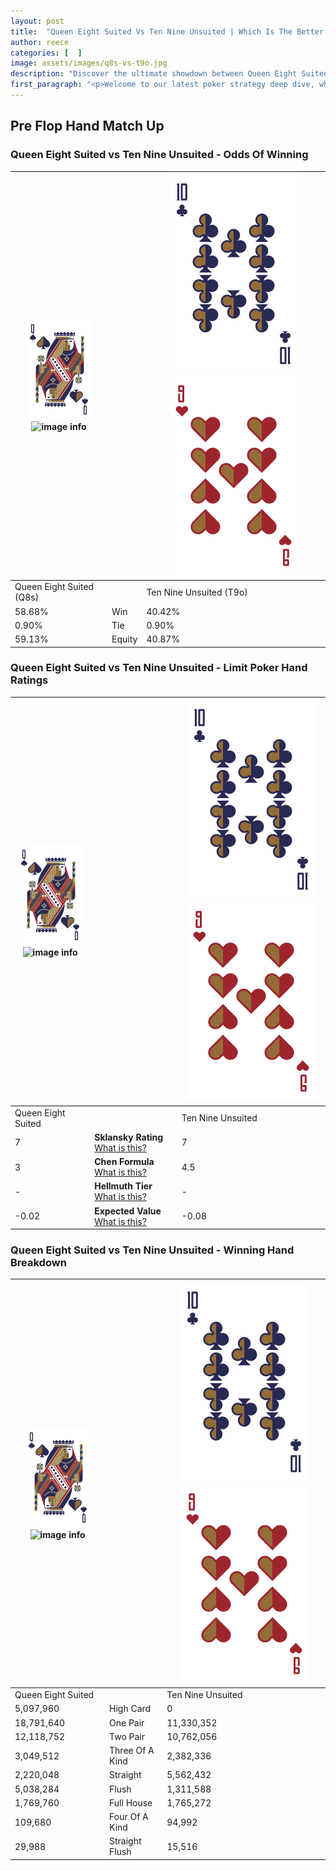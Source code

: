 ```yaml
---
layout: post
title:  "Queen Eight Suited Vs Ten Nine Unsuited | Which Is The Better Hand In Poker? A Complete Guide"
author: reece
categories: [  ]
image: assets/images/q8s-vs-t9o.jpg
description: "Discover the ultimate showdown between Queen Eight Suited and Ten Nine Unsuited in poker! Uncover the odds, strategies, and scenarios where one hand triumphs over the other. Get ready to up your poker game with this thrilling analysis."
first_paragraph: "<p>Welcome to our latest poker strategy deep dive, where we're pitting two distinct hands against each other in a high-stakes showdown: Queen Eight Suited vs Ten Nine Unsuited.</p><p>In the dynamic world of poker, every decision counts, and knowing which hand holds the upper hand is key to your success at the table.</p><p>In this article, we'll dissect these two hands, explore the scenarios where one dominates the other, and equip you with the knowledge to make strategic choices that can tip the odds in your favor.</p><p>Get ready to unravel the intriguing dynamics of these poker hands and elevate your game to new heights.</p>"
---
```




[comment]: # (sp0)

## Pre Flop Hand Match Up

<div class="table hand-ratings" markdown="1"> 



### Queen Eight Suited vs Ten Nine Unsuited - Odds Of Winning


    
| ![image info](assets/images/hand1/Q.png) ![image info](assets/images/hand1/8s.png) |  | ![image info](assets/images/hand2/T.png) ![image info](assets/images/hand2/9o.png) |
| -------- | -------- | -------- |
| Queen Eight Suited (Q8s) |  | Ten Nine Unsuited (T9o) |
| 58.68% | Win | 40.42% |
| 0.90% | Tie | 0.90% |
| 59.13% | Equity | 40.87% |




[comment]: # (sp1)



### Queen Eight Suited vs Ten Nine Unsuited - Limit Poker Hand Ratings


    
| ![image info](assets/images/hand1/Q.png) ![image info](assets/images/hand1/8s.png) |  | ![image info](assets/images/hand2/T.png) ![image info](assets/images/hand2/9o.png) |
| -------- | -------- | -------- |
| Queen Eight Suited |  | Ten Nine Unsuited |
| 7 | **Sklansky Rating** [What is this?](/sklansky-rating-explained) | 7 |
| 3 | **Chen Formula** [What is this?](/chen-formula-explained) | 4.5 |
| - | **Hellmuth Tier** [What is this?](/Hellmuth-tier-explained) | - |
| -0.02 | **Expected Value** [What is this?](/expected-value-explained) | -0.08 |




[comment]: # (sp2)



### Queen Eight Suited vs Ten Nine Unsuited - Winning Hand Breakdown


    
| ![image info](assets/images/hand1/Q.png) ![image info](assets/images/hand1/8s.png) |  | ![image info](assets/images/hand2/T.png) ![image info](assets/images/hand2/9o.png) |
| -------- | -------- | -------- |
| Queen Eight Suited |  | Ten Nine Unsuited |
| 5,097,960 | High Card | 0 |
| 18,791,640 | One Pair | 11,330,352 |
| 12,118,752 | Two Pair | 10,762,056 |
| 3,049,512 | Three Of A Kind | 2,382,336 |
| 2,220,048 | Straight | 5,562,432 |
| 5,038,284 | Flush | 1,311,588 |
| 1,769,760 | Full House | 1,765,272 |
| 109,680 | Four Of A Kind | 94,992 |
| 29,988 | Straight Flush | 15,516 |




[comment]: # (sp3)



</div>

[comment]: # (sp4)



[comment]: # (sp5)

